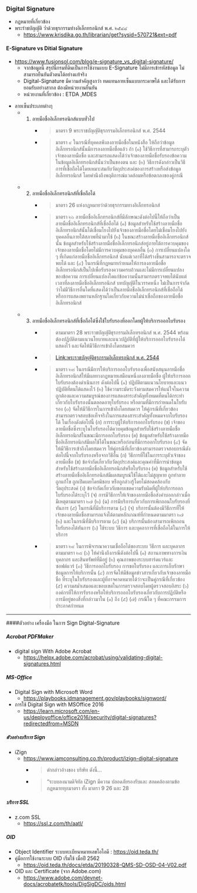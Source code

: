 ### Digital Signature 
- กฏหมายที่เกี่ยวข้อง
- พระรำชบัญญัติ ว่ำด้วยธุรกรรมทำงอิเล็กทรอนิกส์ พ.ศ. ๒๕๔๔
  - https://www.krisdika.go.th/librarian/get?sysid=570721&ext=pdf


#### E-Signature vs Ditial Signature 

- https://www.fusionsol.com/blog/e-signature_vs_digital-signature/
  - จากข้อมูลนี้ สรุปนี้กรมที่ดินเป็นการใช้งานแบบ E-Signature ไม่มีการเข้ารหัสข้อมูล ไม่สามารถยืนยันตัวตนได้อย่างแท้จริง 
  - Digital-Signature มีความสำคัญสูงกว่า ทดแทนลายเซ็นแบบกระดาษได้ และได้รับการยอมรับอย่างสากล ต้องมีหน่วยงานยืนยัน
  - หน่วยงานที่เกี่ยวข้อง : ETDA ,MDES
*  ลายเซ็นประเภทต่างๅ 
   + 1. ลายมือชื่ออิเล็กทรอนิกส์แบบทั่วไป  
        + >  มาตรา 9 พระราชบัญญัติธุรกรรมอิเล็กทรอนิกส์ พ.ศ. 2544
        + > มาตรา ๙  ในกรณีที่บุคคลพึงลงลายมือชื่อในหนังสือ ให้ถือว่าข้อมูลอิเล็กทรอนิกส์นั้นมีการลงลายมือชื่อแล้ว ถ้า
(๑) ใช้วิธีการที่สามารถระบุตัวเจ้าของลายมือชื่อ และสามารถแสดงได้ว่าเจ้าของลายมือชื่อรับรองข้อความในข้อมูลอิเล็กทรอนิกส์นั้นว่าเป็นของตน และ
(๒) วิธีการดังกล่าวเป็นวิธีการที่เชื่อถือได้โดยเหมาะสมกับวัตถุประสงค์ของการสร้างหรือส่งข้อมูลอิเล็กทรอนิกส์ โดยคำนึงถึงพฤติการณ์แวดล้อมหรือข้อตกลงของคู่กรณี
   +  2. ลายมือชื่ออิเล็กทรอนิกส์ที่เชื่อถือได้ 
          + > มาตรา 26 แห่งกฎหมายว่าด้วยธุรกรรมทางอิเล็กทรอนิกส์ 
          + > มาตรา ๒๖  ลายมือชื่ออิเล็กทรอนิกส์ที่มีลักษณะดังต่อไปนี้ให้ถือว่าเป็นลายมือชื่ออิเล็กทรอนิกส์ที่เชื่อถือได้
(๑) ข้อมูลสำหรับใช้สร้างลายมือชื่ออิเล็กทรอนิกส์นั้นได้เชื่อมโยงไปยังเจ้าของลายมือชื่อโดยไม่เชื่อมโยงไปยังบุคคลอื่นภายใต้สภาพที่นำมาใช้
(๒) ในขณะสร้างลายมือชื่ออิเล็กทรอนิกส์นั้น ข้อมูลสำหรับใช้สร้างลายมือชื่ออิเล็กทรอนิกส์อยู่ภายใต้การควบคุมของเจ้าของลายมือชื่อโดยไม่มีการควบคุมของบุคคลอื่น
(๓) การเปลี่ยนแปลงใด ๆ ที่เกิดแก่ลายมือชื่ออิเล็กทรอนิกส์ นับแต่เวลาที่ได้สร้างขึ้นสามารถจะตรวจพบได้ และ
(๔) ในกรณีที่กฎหมายกำหนดให้การลงลายมือชื่ออิเล็กทรอนิกส์เป็นไปเพื่อรับรองความครบถ้วนและไม่มีการเปลี่ยนแปลงของข้อความ การเปลี่ยนแปลงใดแก่ข้อความนั้นสามารถตรวจพบได้นับแต่เวลาที่ลงลายมือชื่ออิเล็กทรอนิกส์
บทบัญญัติในวรรคหนึ่ง ไม่เป็นการจำกัดว่าไม่มีวิธีการอื่นใดที่แสดงได้ว่าเป็นลายมือชื่ออิเล็กทรอนิกส์ที่เชื่อถือได้ หรือการแสดงพยานหลักฐานใดเกี่ยวกับความไม่น่าเชื่อถือของลายมือชื่ออิเล็กทรอนิกส์
    - 3. ลายมือชื่ออิเล็กทรอนิกส์ที่เชื่อถือได้ซึ่งใช้ใบรับรองที่ออกโดยผู้ให้บริการออกใบรับรอง
          + > ตามมาตรา 28 พระราชบัญญัติธุรกรรมอิเล็กทรอนิกส์ พ.ศ. 2544 พร้อมต้องปฏิบัติตามแนวนโยบายและแนวปฏิบัติที่ผู้ให้บริการออกใบรับรองได้แสดงไว้ และจัดให้มีวิธีการเข้าถึงโดยสมควร  
          + > [Link:พระราชบัญญัติธุรกรรมอิเล็กทรอนิกส์ พ.ศ. 2544](https://www.etda.or.th/th/Useful-Resource/%E0%B8%81%E0%B8%8F%E0%B8%AB%E0%B8%A1%E0%B8%B2%E0%B8%A2-HTML/%E0%B8%9E%E0%B8%A3%E0%B8%B0%E0%B8%A3%E0%B8%B2%E0%B8%8A%E0%B8%9A%E0%B8%8D%E0%B8%8D%E0%B8%95%E0%B8%A7%E0%B8%B2%E0%B8%94%E0%B8%A7%E0%B8%A2%E0%B8%98%E0%B8%A3%E0%B8%81%E0%B8%A3%E0%B8%A3%E0%B8%A1%E0%B8%97%E0%B8%B2%E0%B8%87%E0%B8%AD%E0%B9%80%E0%B8%A5%E0%B8%81%E0%B8%97%E0%B8%A3%E0%B8%AD%E0%B8%99%E0%B8%81%E0%B8%AA/%E0%B8%9E%E0%B8%A3%E0%B8%B0%E0%B8%A3%E0%B8%B2%E0%B8%8A%E0%B8%9A%E0%B8%8D%E0%B8%8D%E0%B8%95%E0%B8%A7%E0%B8%B2%E0%B8%94%E0%B8%A7%E0%B8%A2%E0%B8%98%E0%B8%A3%E0%B8%81%E0%B8%A3%E0%B8%A3%E0%B8%A1%E0%B8%97%E0%B8%B2%E0%B8%87%E0%B8%AD%E0%B9%80%E0%B8%A5%E0%B8%81%E0%B8%97%E0%B8%A3%E0%B8%AD%E0%B8%99%E0%B8%81%E0%B8%AA-%E0%B8%9E-%E0%B8%A8-2544.aspx)
          + > มาตรา ๒๘  ในกรณีมีการให้บริการออกใบรับรองเพื่อสนับสนุนลายมือชื่ออิเล็กทรอนิกส์ให้มีผลทางกฎหมายเสมือนหนึ่งลงลายมือชื่อ ผู้ให้บริการออกใบรับรองต้องดำเนินการ ดังต่อไปนี้
(๑) ปฏิบัติตามแนวนโยบายและแนวปฏิบัติที่ตนได้แสดงไว้
(๒) ใช้ความระมัดระวังตามสมควรให้แน่ใจในความถูกต้องและความสมบูรณ์ของการแสดงสาระสำคัญทั้งหมดที่ตนได้กระทำเกี่ยวกับใบรับรองนั้นตลอดอายุใบรับรอง หรือตามที่มีการกำหนดในใบรับรอง
(๓) จัดให้มีวิธีการในการเข้าถึงโดยสมควร ให้คู่กรณีที่เกี่ยวข้องสามารถตรวจสอบข้อเท็จจริงในการแสดงสาระสำคัญทั้งหมดจากใบรับรองได้ ในเรื่องดังต่อไปนี้
(ก) การระบุผู้ให้บริการออกใบรับรอง
(ข) เจ้าของลายมือชื่อซึ่งระบุในใบรับรองได้ควบคุมข้อมูลสำหรับใช้สร้างลายมือชื่ออิเล็กทรอนิกส์ในขณะมีการออกใบรับรอง
(ค) ข้อมูลสำหรับใช้สร้างลายมือชื่ออิเล็กทรอนิกส์มีผลใช้ได้ในขณะหรือก่อนที่มีการออกใบรับรอง
(๔) จัดให้มีวิธีการเข้าถึงโดยสมควร ให้คู่กรณีที่เกี่ยวข้องสามารถตรวจสอบกรณีดังต่อไปนี้จากใบรับรองหรือจากวิธีอื่น
(ก) วิธีการที่ใช้ในการระบุตัวเจ้าของลายมือชื่อ
(ข) ข้อจำกัดเกี่ยวกับวัตถุประสงค์และคุณค่าที่มีการนำข้อมูลสำหรับใช้สร้างลายมือชื่ออิเล็กทรอนิกส์หรือใบรับรอง
(ค) ข้อมูลสำหรับใช้สร้างลายมือชื่ออิเล็กทรอนิกส์มีผลสมบูรณ์ใช้ได้และไม่สูญหาย ถูกทำลาย ถูกแก้ไข ถูกเปิดเผยโดยมิชอบ หรือถูกล่วงรู้โดยไม่สอดคล้องกับวัตถุประสงค์
(ง) ข้อจำกัดเกี่ยวกับขอบเขตความรับผิดที่ผู้ให้บริการออกใบรับรองได้ระบุไว้
(จ) การมีวิธีการให้เจ้าของลายมือชื่อส่งคำบอกกล่าวเมื่อมีเหตุตามมาตรา ๒๗ (๒)
(ฉ) การมีบริการเกี่ยวกับการเพิกถอนใบรับรองที่ทันการ
(๕) ในกรณีที่มีบริการตาม (๔) (จ) บริการนั้นต้องมีวิธีการที่ให้เจ้าของลายมือชื่อสามารถแจ้งได้ตามหลักเกณฑ์ที่กำหนดตามมาตรา ๒๗ (๒) และในกรณีที่มีบริการตาม (๔) (ฉ) บริการนั้นต้องสามารถเพิกถอนใบรับรองได้ทันการ
(๖) ใช้ระบบ วิธีการ และบุคลาการที่เชื่อถือได้ในการให้บริการ
          + > มาตรา ๒๙  ในการพิจารณาความเชื่อถือได้ของระบบ วิธีการ และบุคลากรตามมาตรา ๒๘ (๖) ให้คำนึงถึงกรณีดังต่อไปนี้
(๑) สถานภาพทางการเงิน บุคลากร และสินทรัพย์ที่มีอยู่
(๒) คุณภาพของระบบฮาร์ดแวร์และซอฟต์แวร์
(๓) วิธีการออกใบรับรอง การขอใบรับรอง และการเก็บรักษาข้อมูลการให้บริการนั้น
(๔) การจัดให้มีข้อมูลข่าวสารเกี่ยวกับเจ้าของลายมือชื่อ ที่ระบุในใบรับรองและผู้ที่อาจคาดหมายได้ว่าจะเป็นคู่กรณีที่เกี่ยวข้อง
(๕) ความสม่ำเสมอและขอบเขตในการตรวจสอบโดยผู้ตรวจสอบอิสระ
(๖) องค์กรที่ให้การรับรองหรือให้บริการออกใบรับรองเกี่ยวกับการปฏิบัติหรือการมีอยู่ของสิ่งที่กล่าวมาใน (๑) ถึง (๕)
(๗) กรณีใด ๆ ที่คณะกรรมการประกาศกำหนด

***
 
####ตัวอย่าง เครื่องมือ ในการ Sign Digital-Signature 
##### Acrobat PDFMaker
- digital sign With Adobe Acrobat 
  - https://helpx.adobe.com/acrobat/using/validating-digital-signatures.html
##### MS-Office
- Digital Sign with Microsoft Word 
  - https://playbooks.idmanagement.gov/playbooks/signword/
- การใช้ Digital Sign with MSOffice 2016 
  - https://learn.microsoft.com/en-us/deployoffice/office2016/security/digital-signatures?redirectedfrom=MSDN

##### ตัวอย่างบริการ Sign  
* iZign 
  - https://www.iamconsulting.co.th/product/izign-digital-signature
    - > ตำกล่าวอ้างของ บริษัท ดังนี้... 
    - > “ระบบลงนามดิจิทัล iZign มีความ
ปลอดภัยรองรับและ
สอดคล้องตามข้อกฎหมายทุกมาตรา
ทั้ง มาตรา 9 26 และ 28

##### บริการ SSL 
* z.com SSL
  - https://ssl.z.com/th/aatl/

##### OID 
- Object Identifier ระบบทะเบียนหมายเลขโอไอดี : https://oid.teda.th/
- คู่มือการใช้งานระบบ OID เริ่มใช้ เมื่อปี 2562 
  - https://oid.teda.th/docs/etda/20190328-QMS-SD-OSD-04-V02.pdf
- OID และ Certificate (จาก Adobe.com)
  - https://www.adobe.com/devnet-docs/acrobatetk/tools/DigSigDC/oids.html

